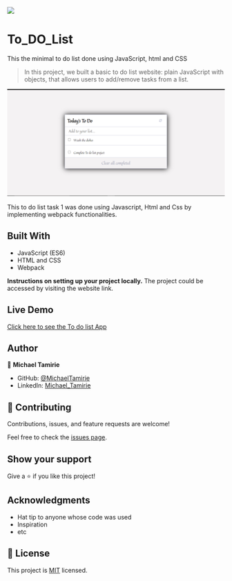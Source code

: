 ![](https://img.shields.io/badge/Microverse-blueviolet)

# To_DO_List
This the minimal to do list done using JavaScript, html and CSS

> In this project, we built a basic to do list website: plain JavaScript with objects, that allows users to add/remove tasks from a list.

![screenshot](./Capture.PNG)

This to do list task 1 was done using Javascript, Html and Css by implementing webpack functionalities.

## Built With

- JavaScript (ES6)
- HTML and CSS
- Webpack

**Instructions on setting up your project locally.**
The project could be accessed by visiting the website link.

## Live Demo 

[Click here to see the To do list App](https://micky373.github.io/To_DO_List/dist/) 

## Author

👤 **Michael Tamirie**

- GitHub: [@MichaelTamirie](https://github.com/Micky373)
- LinkedIn: [Michael_Tamirie](https://www.linkedin.com/in/michael-tamirie-288a331ab)

## 🤝 Contributing

Contributions, issues, and feature requests are welcome!

Feel free to check the [issues page](https://github.com/charlyeneh/Awesome-books-Library/issues).

## Show your support

Give a ⭐️ if you like this project!

## Acknowledgments

- Hat tip to anyone whose code was used
- Inspiration
- etc

## 📝 License

This project is [MIT](./MIT.md) licensed.

